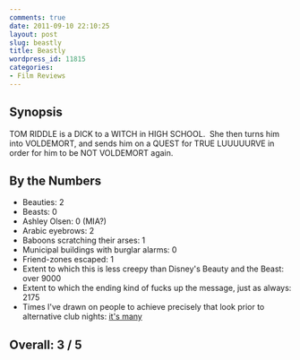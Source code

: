 ```yaml
---
comments: true
date: 2011-09-10 22:10:25
layout: post
slug: beastly
title: Beastly
wordpress_id: 11815
categories:
- Film Reviews
---
```


## Synopsis


TOM RIDDLE is a DICK to a WITCH in HIGH SCHOOL.  She then turns him into VOLDEMORT, and sends him on a QUEST for TRUE LUUUUURVE in order for him to be NOT VOLDEMORT again.


## By the Numbers

  * Beauties: 2
  * Beasts: 0
  * Ashley Olsen: 0 (MIA?)
  * Arabic eyebrows: 2
  * Baboons scratching their arses: 1
  * Municipal buildings with burglar alarms: 0
  * Friend-zones escaped: 1
  * Extent to which this is less creepy than Disney's Beauty and the Beast: over 9000
  * Extent to which the ending kind of fucks up the message, just as always: 2175
  * Times I've drawn on people to achieve precisely that look prior to alternative club nights: [it's many](http://www.youtube.com/watch?v=JnfYSBjmvtI)

## Overall: 3 / 5
